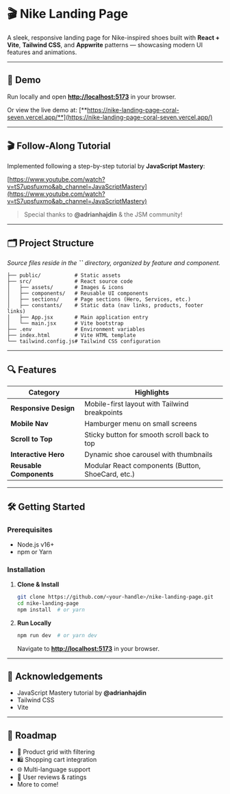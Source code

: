 # 🎬 Nike Landing Page

A sleek, responsive landing page for Nike-inspired shoes built with **React + Vite**, **Tailwind CSS**, and **Appwrite** patterns — showcasing modern UI features and animations.

---

## 🚀 Demo

Run locally and open [**http://localhost:5173**](http://localhost:5173) in your browser.

Or view the live demo at: [**https://nike-landing-page-coral-seven.vercel.app/**](https://nike-landing-page-coral-seven.vercel.app/)

---

## 🎬 Follow-Along Tutorial

Implemented following a step-by-step tutorial by **JavaScript Mastery**:

[https://www.youtube.com/watch?v=tS7upsfuxmo&ab_channel=JavaScriptMastery](https://www.youtube.com/watch?v=tS7upsfuxmo&ab_channel=JavaScriptMastery)

> Special thanks to **@adrianhajdin** & the JSM community!

---

## 🗂 Project Structure

_Source files reside in the **``** directory, organized by feature and component._

```
├── public/           # Static assets
├── src/              # React source code
│   ├── assets/       # Images & icons
│   ├── components/   # Reusable UI components
│   ├── sections/     # Page sections (Hero, Services, etc.)
│   ├── constants/    # Static data (nav links, products, footer links)
│   ├── App.jsx       # Main application entry
│   └── main.jsx      # Vite bootstrap
├── .env              # Environment variables
├── index.html        # Vite HTML template
└── tailwind.config.js# Tailwind CSS configuration
```

---

## 🔍 Features

| Category                | Highlights                                        |
| ----------------------- | ------------------------------------------------- |
| **Responsive Design**   | Mobile-first layout with Tailwind breakpoints     |
| **Mobile Nav**          | Hamburger menu on small screens                   |
| **Scroll to Top**       | Sticky button for smooth scroll back to top       |
| **Interactive Hero**    | Dynamic shoe carousel with thumbnails             |
| **Reusable Components** | Modular React components (Button, ShoeCard, etc.) |

---

## 🛠 Getting Started

### Prerequisites

- Node.js v16+
- npm or Yarn

### Installation

1. **Clone & Install**

   ```bash
   git clone https://github.com/<your-handle>/nike-landing-page.git
   cd nike-landing-page
   npm install  # or yarn
   ```

2. **Run Locally**

   ```bash
   npm run dev  # or yarn dev
   ```

   Navigate to [**http://localhost:5173**](http://localhost:5173) in your browser.

---

## 🙏 Acknowledgements

- JavaScript Mastery tutorial by **@adrianhajdin**
- Tailwind CSS
- Vite

---

## 🔮 Roadmap

- 🛒 Product grid with filtering
- 🛍️ Shopping cart integration
- 🌐 Multi-language support
- 💬 User reviews & ratings
- More to come!
